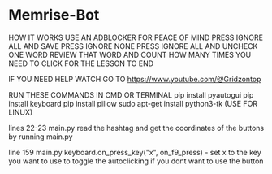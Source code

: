 # Memrise-Bot
HOW IT WORKS
USE AN ADBLOCKER FOR PEACE OF MIND
PRESS IGNORE ALL AND SAVE
PRESS IGNORE NONE
PRESS IGNORE ALL AND UNCHECK ONE WORD
REVIEW THAT WORD AND COUNT HOW MANY TIMES YOU NEED TO CLICK FOR THE LESSON TO END

IF YOU NEED HELP WATCH GO TO https://www.youtube.com/@Gridzontop

RUN THESE COMMANDS IN CMD OR TERMINAL
pip install pyautogui
pip install keyboard
pip install pillow
sudo apt-get install python3-tk (USE FOR LINUX)

lines 22-23 main.py read the hashtag and get the coordinates of the buttons by running main.py 

line 159 main.py
keyboard.on_press_key("x", on_f9_press) - set x to the key you want to use to toggle the autoclicking if you dont want to use the button

